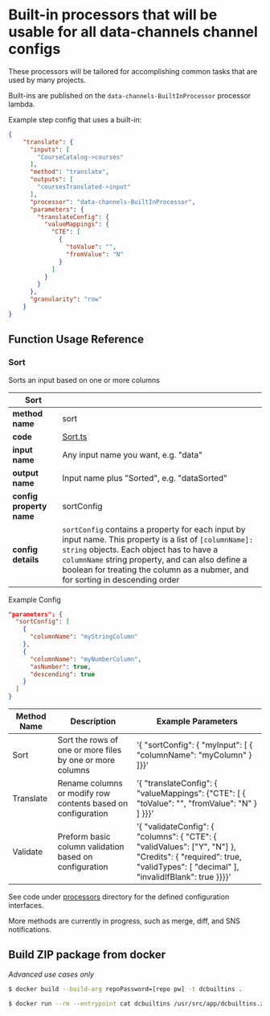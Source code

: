 # Built-in processors that will be usable for all data-channels channel configs

These processors will be tailored for accomplishing common tasks that are used by many projects.

Built-ins are published on the `data-channels-BuiltInProcessor` processor lambda.

Example step config that uses a built-in:

```json
{
    "translate": {
      "inputs": [
        "CourseCatalog->courses"
      ],
      "method": "translate",
      "outputs": [
        "coursesTranslated->input"
      ],
      "processor": "data-channels-BuiltInProcessor",
      "parameters": {
        "translateConfig": {
          "valueMappings": {
            "CTE": [
              {
                "toValue": "",
                "fromValue": "N"
              }
            ]
          }
        }
      },
      "granularity": "row"
    }
}

```

## Function Usage Reference

### Sort

Sorts an input based on one or more columns

| Sort |     |
| ---- | --- |
| **method name** | sort |
| **code** | [Sort.ts](src/processors/Sort.ts) |
| **input name** | Any input name you want, e.g. "data" |
| **output name** | Input name plus "Sorted", e.g. "dataSorted" |
| **config property name** | sortConfig |
| **config details** | `sortConfig` contains a property for each input by input name.  This property is a list of `[columnName]: string` objects.  Each object has to have a `columnName` string property, and can also define a boolean for treating the column as a nubmer, and for sorting in descending order  |

Example Config

```json
"parameters": {
  "sortConfig": [
    {
      "columnName": "myStringColumn"
    },
    {
      "columnName": "myNumberColumn",
      "asNumber": true,
      "descending": true
    }
  ]
}
```


| Method Name     | Description  | Example Parameters
|-----------------|--------------------------------------------------------------|-------------------------------------------------------------------------------------------------------------------------------------------------------------------------------------------------------------------------------------------------------------------------------------------------------------------------------------------------------------------------------------------------------------------------------------------------------------------------------------------------------------------------------------------------------------------------------------------------------------------------------------------------------------------------------------------------------------------------------------------------------|
| Sort | Sort the rows of one or more files by one or more columns | '{ "sortConfig": { "myInput": [ { "columnName": "myColumn" } ]}}' |
| Translate | Rename columns or modify row contents based on configuration | '{ "translateConfig": { "valueMappings": {"CTE": [ { "toValue": "", "fromValue": "N" } ] }}}' |
| Validate | Preform basic column validation based on configuration | '{ "validateConfig": { "columns": { "CTE": { "validValues": ["Y", "N"] }, "Credits": { "required": true, "validTypes": [ "decimal" ], "invalidIfBlank": true }}}}' |

See code under [processors](src/processors) directory for the defined configuration interfaces.

More methods are currently in progress, such as merge, diff, and SNS notifications.


## Build ZIP package from docker

*Advanced use cases only*

```bash
$ docker build --build-arg repoPassword=[repo pw] -t dcbuiltins .

$ docker run --rm --entrypoint cat dcbuiltins /usr/src/app/dcbuiltins.zip > dcbuiltins.zip

```

